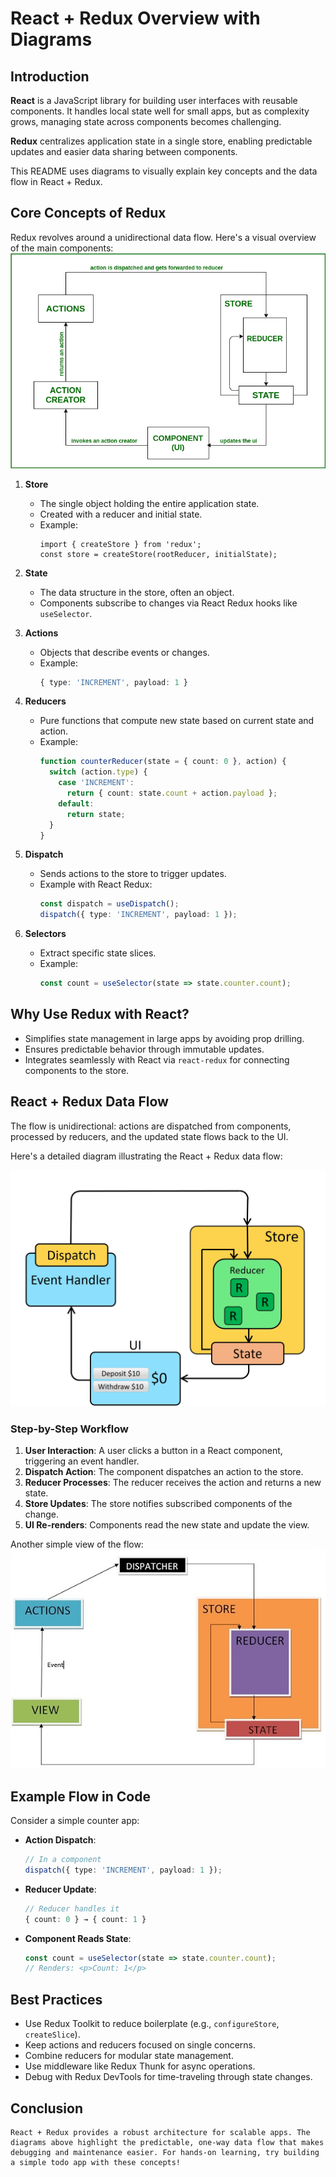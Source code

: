 # React + Redux Overview with Diagrams

## Introduction

**React** is a JavaScript library for building user interfaces with reusable components. It handles local state well for small apps, but as complexity grows, managing state across components becomes challenging.

**Redux** centralizes application state in a single store, enabling predictable updates and easier data sharing between components.

This README uses diagrams to visually explain key concepts and the data flow in React + Redux.

## Core Concepts of Redux

Redux revolves around a unidirectional data flow. Here's a visual overview of the main components:
![Alternative text for accessibility](./src/assets/reactreduxx.png)



1. **Store**
   - The single object holding the entire application state.
   - Created with a reducer and initial state.
   - Example:
     ```ts:disable-run
     import { createStore } from 'redux';
     const store = createStore(rootReducer, initialState);
     ```

2. **State**
   - The data structure in the store, often an object.
   - Components subscribe to changes via React Redux hooks like `useSelector`.

3. **Actions**
   - Objects that describe events or changes.
   - Example:
     ```ts
     { type: 'INCREMENT', payload: 1 }
     ```

4. **Reducers**
   - Pure functions that compute new state based on current state and action.
   - Example:
     ```ts
     function counterReducer(state = { count: 0 }, action) {
       switch (action.type) {
         case 'INCREMENT':
           return { count: state.count + action.payload };
         default:
           return state;
       }
     }
     ```

5. **Dispatch**
   - Sends actions to the store to trigger updates.
   - Example with React Redux:
     ```ts
     const dispatch = useDispatch();
     dispatch({ type: 'INCREMENT', payload: 1 });
     ```

6. **Selectors**
   - Extract specific state slices.
   - Example:
     ```ts
     const count = useSelector(state => state.counter.count);
     ```

## Why Use Redux with React?

- Simplifies state management in large apps by avoiding prop drilling.
- Ensures predictable behavior through immutable updates.
- Integrates seamlessly with React via `react-redux` for connecting components to the store.

## React + Redux Data Flow

The flow is unidirectional: actions are dispatched from components, processed by reducers, and the updated state flows back to the UI.

Here's a detailed diagram illustrating the React + Redux data flow:

![Alternative text for accessibility](./src/assets/ReduxDataFlowDiagram-49fa8c3968371d9ef6f2a1486bd40a26.gif)


### Step-by-Step Workflow

1. **User Interaction**: A user clicks a button in a React component, triggering an event handler.
2. **Dispatch Action**: The component dispatches an action to the store.
3. **Reducer Processes**: The reducer receives the action and returns a new state.
4. **Store Updates**: The store notifies subscribed components of the change.
5. **UI Re-renders**: Components read the new state and update the view.

Another simple view of the flow:
![Alternative text for accessibility](./src/assets/data_flow.jpg)



## Example Flow in Code

Consider a simple counter app:

- **Action Dispatch**:
  ```ts
  // In a component
  dispatch({ type: 'INCREMENT', payload: 1 });
  ```

- **Reducer Update**:
  ```ts
  // Reducer handles it
  { count: 0 } → { count: 1 }
  ```

- **Component Reads State**:
  ```ts
  const count = useSelector(state => state.counter.count);
  // Renders: <p>Count: 1</p>
  ```

## Best Practices

- Use Redux Toolkit to reduce boilerplate (e.g., `configureStore`, `createSlice`).
- Keep actions and reducers focused on single concerns.
- Combine reducers for modular state management.
- Use middleware like Redux Thunk for async operations.
- Debug with Redux DevTools for time-traveling through state changes.

## Conclusion
```
React + Redux provides a robust architecture for scalable apps. The diagrams above highlight the predictable, one-way data flow that makes debugging and maintenance easier. For hands-on learning, try building a simple todo app with these concepts!
```